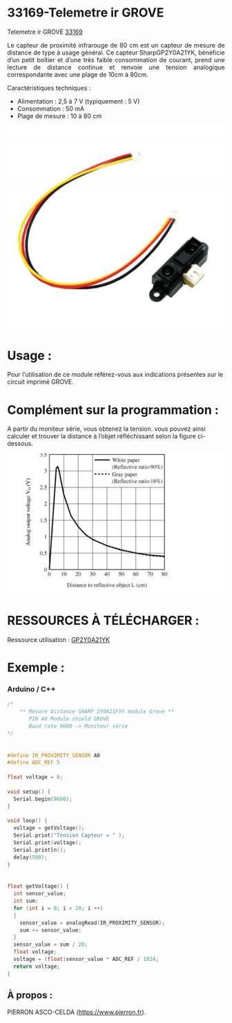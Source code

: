 # 33169-Telemetre ir GROVE

Telemetre ir GROVE [33169](https://www.pierron.fr/telemetre-ir-grove.html)

<div style="text-align: justify">Le capteur de proximité infrarouge de 80 cm est un capteur de mesure de distance de type à usage général. Ce capteur SharpGP2Y0A21YK, bénéficie d’un petit boîtier et d’une très faible consommation de courant, prend une lecture de distance continue et renvoie une tension analogique correspondante avec une plage de 10cm à 80cm.</div>

Caractéristiques techniques :
- Alimentation : 2,5 à 7 V (typiquement : 5 V)
- Consommation : 50 mA
- Plage de mesure : 10 à 80 cm

![L-33169](/img/L-33169.jpg)

# Usage :
Pour l’utilisation de ce module référez-vous aux indications présentes sur le circuit imprimé GROVE.

# Complément sur la programmation :

A partir du moniteur série, vous obtenez la tension. vous pouvez ainsi calculer et trouver la distance à l’objet réfléchissant selon la figure ci-dessous.

![C-33169](/img/C-33169.jpg)

# RESSOURCES À TÉLÉCHARGER :

Ressource utilisation : [GP2Y0A21YK](https://github.com/pierron-asco-celda/33138-Capteur_uv_GROVE/blob/main/src/Datasheet_GUVA-S12D.pdf)

# Exemple :
### Arduino / C++
```cpp
/*
    ** Mesure Distance SHARP 2Y0A21F5Y module Grove **
       PIN A0 Module shield GROVE
       Baud rate 9600 -> Moniteur série
*/


#define IR_PROXIMITY_SENSOR A0
#define ADC_REF 5

float voltage = 0;

void setup() {
  Serial.begin(9600);
}

void loop() {
  voltage = getVoltage();
  Serial.print("Tension Capteur = " );
  Serial.print(voltage);
  Serial.println();
  delay(500);
}


float getVoltage() {
  int sensor_value;
  int sum;
  for (int i = 0; i < 20; i ++) 
  {
    sensor_value = analogRead(IR_PROXIMITY_SENSOR);
    sum += sensor_value;
  }
  sensor_value = sum / 20;
  float voltage;
  voltage = (float)sensor_value * ADC_REF / 1024;
  return voltage;
}
```
## À propos :

PIERRON ASCO-CELDA (https://www.pierron.fr).
